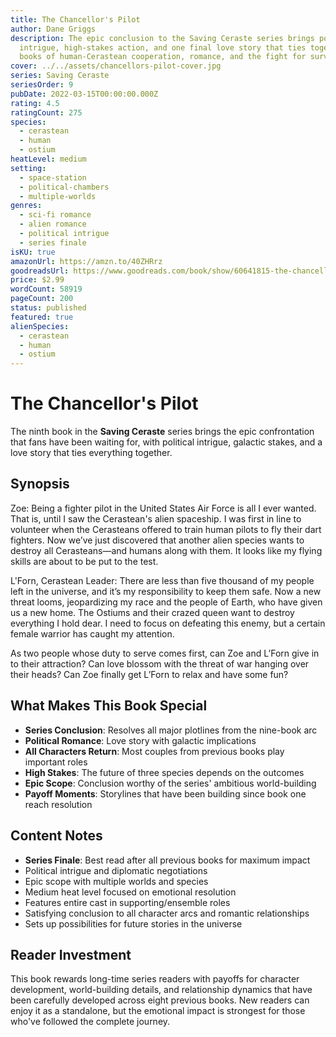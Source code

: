 ```yaml
---
title: The Chancellor's Pilot
author: Dane Griggs
description: The epic conclusion to the Saving Ceraste series brings political
  intrigue, high-stakes action, and one final love story that ties together nine
  books of human-Cerastean cooperation, romance, and the fight for survival.
cover: ../../assets/chancellors-pilot-cover.jpg
series: Saving Ceraste
seriesOrder: 9
pubDate: 2022-03-15T00:00:00.000Z
rating: 4.5
ratingCount: 275
species:
  - cerastean
  - human
  - ostium
heatLevel: medium
setting:
  - space-station
  - political-chambers
  - multiple-worlds
genres:
  - sci-fi romance
  - alien romance
  - political intrigue
  - series finale
isKU: true
amazonUrl: https://amzn.to/40ZHRrz
goodreadsUrl: https://www.goodreads.com/book/show/60641815-the-chancellor-s-pilot
price: $2.99
wordCount: 58919
pageCount: 200
status: published
featured: true
alienSpecies:
  - cerastean
  - human
  - ostium
---
```


# The Chancellor's Pilot

The ninth book in the **Saving Ceraste** series brings the epic confrontation that fans have been waiting for, with political intrigue, galactic stakes, and a love story that ties everything together.

## Synopsis

Zoe: Being a fighter pilot in the United States Air Force is all I ever wanted. That is, until I saw the Cerastean's alien spaceship. I was first in line to volunteer when the Cerasteans offered to train human pilots to fly their dart fighters. Now we’ve just discovered that another alien species wants to destroy all Cerasteans—and humans along with them. It looks like my flying skills are about to be put to the test.

L'Forn, Cerastean Leader: There are less than five thousand of my people left in the universe, and it’s my responsibility to keep them safe. Now a new threat looms, jeopardizing my race and the people of Earth, who have given us a new home. The Ostiums and their crazed queen want to destroy everything I hold dear. I need to focus on defeating this enemy, but a certain female warrior has caught my attention.

As two people whose duty to serve comes first, can Zoe and L’Forn give in to their attraction? Can love blossom with the threat of war hanging over their heads? Can Zoe finally get L’Forn to relax and have some fun?

## What Makes This Book Special

- **Series Conclusion**: Resolves all major plotlines from the nine-book arc
- **Political Romance**: Love story with galactic implications
- **All Characters Return**: Most couples from previous books play important roles
- **High Stakes**: The future of three species depends on the outcomes
- **Epic Scope**: Conclusion worthy of the series' ambitious world-building
- **Payoff Moments**: Storylines that have been building since book one reach resolution

## Content Notes

- **Series Finale**: Best read after all previous books for maximum impact
- Political intrigue and diplomatic negotiations
- Epic scope with multiple worlds and species
- Medium heat level focused on emotional resolution
- Features entire cast in supporting/ensemble roles
- Satisfying conclusion to all character arcs and romantic relationships
- Sets up possibilities for future stories in the universe

## Reader Investment

This book rewards long-time series readers with payoffs for character development, world-building details, and relationship dynamics that have been carefully developed across eight previous books. New readers can enjoy it as a standalone, but the emotional impact is strongest for those who've followed the complete journey.

